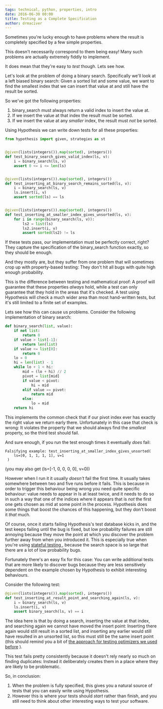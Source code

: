 ```yaml
---
tags: technical, python, properties, intro
date: 2016-06-30 00:00
title: Testing as a Complete Specification
author: drmaciver
---
```


Sometimes you're lucky enough to have problems where the result is
completely specified by a few simple properties.

This doesn't necessarily correspond to them being easy! Many such
problems are actually extremely fiddly to implement.

It does mean that they're easy to *test* though. Lets see how.

<!--more-->

Let's look at the problem of doing a binary search. Specifically we'll
look at a left biased binary search: Given a sorted list and some value,
we want to find the smallest index that we can insert that value at and
still have the result be sorted.

So we've got the following properties:

1. binary_search must always return a valid index to insert the value
   at.
2. If we insert the value at that index the result must be sorted.
3. If we insert the value at any *smaller* index, the result must *not*
   be sorted.

Using Hypothesis we can write down tests for all these properties:

```python
from hypothesis import given, strategies as st


@given(lists(integers()).map(sorted), integers())
def test_binary_search_gives_valid_index(ls, v):
    i = binary_search(ls, v)
    assert 0 <= i <= len(ls)


@given(lists(integers()).map(sorted), integers())
def test_inserting_at_binary_search_remains_sorted(ls, v):
    i = binary_search(ls, v)
    ls.insert(i, v)
    assert sorted(ls) == ls


@given(lists(integers()).map(sorted), integers())
def test_inserting_at_smaller_index_gives_unsorted(ls, v):
    for i in range(binary_search(ls, v)):
        ls2 = list(ls)
        ls2.insert(i, v)
        assert sorted(ls2) != ls
```

If these tests pass, our implementation must be perfectly correct,
right? They capture the specification of the binary_search function
exactly, so they should be enough.

And they mostly are, but they suffer from one problem that will
sometimes crop up with property-based testing: They don't hit all bugs
with quite high enough probability.

This is the difference between testing and mathematical proof: A proof
will guarantee that these properties *always* hold, while a test can
only guarantee that they hold in the areas that it's checked. A test
using Hypothesis will check a much wider area than most hand-written
tests, but it's still limited to a finite set of examples.

Lets see how this can cause us problems. Consider the following
implementation of binary search:

```python
def binary_search(list, value):
    if not list:
        return 0
    if value > list[-1]:
        return len(list)
    if value <= list[0]:
        return 0
    lo = 0
    hi = len(list) - 1
    while lo + 1 < hi:
        mid = (lo + hi) // 2
        pivot = list[mid]
        if value < pivot:
            hi = mid
        elif value == pivot:
            return mid
        else:
            lo = mid
    return hi
```

This implements the common check that if our pivot index ever has
exactly the right value we return early there. Unfortunately in this
case that check is wrong: It violates the property that we should
always find the *smallest* property, so the third test should fail.

And sure enough, if you run the test enough times it eventually *does*
fail:

```
Falsifying example: test_inserting_at_smaller_index_gives_unsorted(
    ls=[0, 1, 1, 1, 1], v=1
 )
```

(you may also get (ls=[-1, 0, 0, 0, 0], v=0))

However when I run it it usually *doesn't* fail the first time. It
usually takes somewhere between two and five runs before it fails. This
is because in order to trigger this behaviour being wrong you need
quite specific behaviour: value needs to appear in ls at least
twice, and it needs to do so in such a way that one of the indices where
it appears that is *not* the first one gets chosen as mid at some
point in the process. Hypothesis does some things that boost the
chances of this happening, but they don't boost it *that* much.

Of course, once it starts failing Hypothesis's test database kicks in,
and the test keeps failing until the bug is fixed, but low probability
failures are still annoying because they move the point at which you
discover the problem further away from when you introduced it. This is
especially true when you're using [stateful testing
](../rule-based-stateful-testing/),
because the search space is so large that there are a lot of low
probability bugs.

Fortunately there's an easy fix for this case: You can write additional
tests that are more likely to discover bugs because they are less
sensitively dependent on the example chosen by Hypothesis to exhibit
interesting behaviours.

Consider the following test:

```python
@given(lists(integers()).map(sorted), integers())
def test_inserting_at_result_point_and_searching_again(ls, v):
    i = binary_search(ls, v)
    ls.insert(i, v)
    assert binary_search(ls, v) == i
```

The idea here is that by doing a search, inserting the value at that
index, and searching again we cannot have moved the insert point:
Inserting there again would still result in a sorted list, and inserting
any earlier would still have resulted in an unsorted list, so this must
still be the same insert point (this should remind you a bit of
[the approach for testing optimizers we used before](
../testing-optimizers-with-hypothesis/)
).

This test fails pretty consistently because it doesn't rely nearly so
much on finding duplicates: Instead it deliberately creates them in a
place where they are likely to be problematic.

So, in conclusion:

1. When the problem is fully specified, this gives you a natural source
   of tests that you can easily write using Hypothesis.
2. However this is where your tests should *start* rather than finish,
   and you still need to think about other interesting ways to test your
   software.
